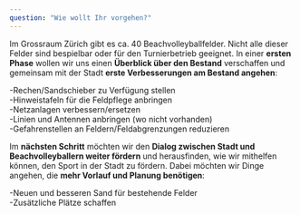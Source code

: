 ```yaml
---
question: "Wie wollt Ihr vorgehen?"
---
```


Im Grossraum Zürich gibt es ca. 40 Beachvolleyballfelder. 
Nicht alle dieser Felder sind bespielbar oder für den Turnierbetrieb geeignet. 
In einer **ersten Phase** wollen wir uns einen **Überblick über den Bestand** verschaffen und gemeinsam mit der Stadt **erste Verbesserungen am Bestand angehen**:  

-Rechen/Sandschieber zu Verfügung stellen  
-Hinweistafeln für die Feldpflege anbringen  
-Netzanlagen verbessern/ersetzen  
-Linien und Antennen anbringen (wo nicht vorhanden)  
-Gefahrenstellen an Feldern/Feldabgrenzungen reduzieren

  
  
Im **nächsten Schritt** möchten wir den **Dialog zwischen Stadt und Beachvolleyballern weiter fördern** und herausfinden, wie wir mithelfen können, den Sport in der Stadt zu fördern.
Dabei möchten wir Dinge angehen, die **mehr Vorlauf und Planung benötigen**:  

-Neuen und besseren Sand für bestehende Felder  
-Zusätzliche Plätze schaffen  






